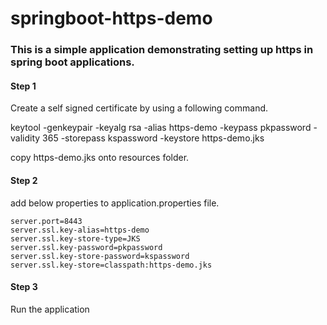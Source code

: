 # springboot-https-demo

### This is a simple application demonstrating setting up https in spring boot applications.

#### Step 1
Create a self signed certificate by using a following command.

keytool -genkeypair -keyalg rsa -alias https-demo -keypass pkpassword -validity 365 -storepass kspassword -keystore https-demo.jks

copy https-demo.jks onto resources folder.

#### Step 2
add below properties to application.properties file.

```
server.port=8443
server.ssl.key-alias=https-demo
server.ssl.key-store-type=JKS
server.ssl.key-password=pkpassword
server.ssl.key-store-password=kspassword
server.ssl.key-store=classpath:https-demo.jks

```


#### Step 3 
Run the application




